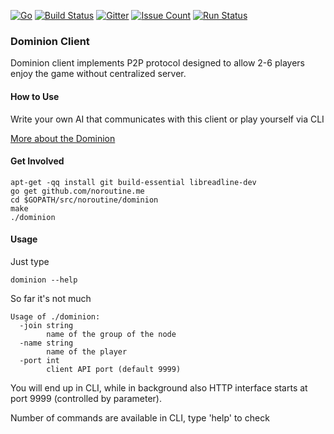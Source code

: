 <!---
[![Circle CI](https://circleci.com/gh/noroutine/dominion.svg?style=svg)](https://circleci.com/gh/noroutine/dominion)
[![wercker status](https://app.wercker.com/status/3f2898a9d294d61a7b7bae8b7ab04df0/s/master "wercker status")](https://app.wercker.com/project/bykey/3f2898a9d294d61a7b7bae8b7ab04df0) 
[![Build Status](https://drone.io/github.com/noroutine/dominion/status.png)](https://drone.io/github.com/noroutine/dominion/latest)
-->

[![Go](https://img.shields.io/badge/Go-1.6-blue.svg)](https://golang.org/) [![Build Status](https://travis-ci.org/noroutine/dominion.svg?branch=master)](https://travis-ci.org/noroutine/dominion) [![Gitter](https://badges.gitter.im/turbovillains/dominion.svg)](https://gitter.im/turbovillains/dominion?utm_source=badge&utm_medium=badge&utm_campaign=pr-badge) [![Issue Count](https://codeclimate.com/github/noroutine/dominion/badges/issue_count.svg)](https://codeclimate.com/github/noroutine/dominion/issues) [![Run Status](https://api.shippable.com/projects/56d6302a9d043da07b213702/badge?branch=master)](https://app.shippable.com/projects/56d6302a9d043da07b213702)

### Dominion Client

Dominion client implements P2P protocol designed to allow 2-6 players enjoy the game without centralized server.

#### How to Use

Write your own AI that communicates with this client or play yourself via CLI

[More about the Dominion](https://en.wikipedia.org/wiki/Dominion_(card_game))

#### Get Involved

	apt-get -qq install git build-essential libreadline-dev
    go get github.com/noroutine.me
    cd $GOPATH/src/noroutine/dominion
    make
    ./dominion

#### Usage

Just type

    dominion --help

So far it's not much

    Usage of ./dominion:
      -join string
            name of the group of the node
      -name string
            name of the player
      -port int
            client API port (default 9999)


You will end up in CLI, while in background also HTTP interface starts at port 9999 (controlled by parameter).

Number of commands are available in CLI, type 'help' to check